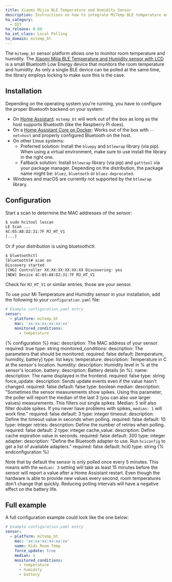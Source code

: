 ```yaml
---
title: Xiaomi Mijia BLE Temperature and Humidity Sensor
description: Instructions on how to integrate MiTemp BLE temperature and humidity sensor with Home Assistant.
ha_category:
  - DIY
ha_release: 0.69
ha_iot_class: Local Polling
ha_domain: mitemp_bt
---
```


The `mitemp_bt` sensor platform allows one to monitor room temperature and humidity. The [Xiaomi Mijia BLE Temperature and Humidity sensor with LCD](https://www.amazon.com/Temperature-Humidity-Xiaomi-Bluetooth-Screen-Remote/dp/B079L6N6PC) is a small Bluetooth Low Energy device that monitors the room temperature and humidity. As only a single BLE device can be polled at the same time, the library employs locking to make sure this is the case.

## Installation

Depending on the operating system you're running, you have to configure the proper Bluetooth backend on your system:

- On [Home Assistant](/hassio/installation/): `mitemp_bt` will work out of the box as long as the host supports Bluetooth (like the Raspberry Pi does).
- On a [Home Assistant Core on Docker](/docs/installation/docker/): Works out of the box with `--net=host` and properly configured Bluetooth on the host.
- On other Linux systems:
  - Preferred solution: Install the `bluepy` and `btlewrap` library (via pip). When using a virtual environment, make sure to use install the library in the right one.
  - Fallback solution: Install `btlewrap` library (via pip) and `gatttool` via your package manager. Depending on the distribution, the package name might be: `bluez`, `bluetooth` or    `bluez-deprecated`.
- Windows and macOS are currently not supported by the `btlewrap` library.

## Configuration

Start a scan to determine the MAC addresses of the sensor:

```bash
$ sudo hcitool lescan
LE Scan ...
4C:65:A8:D2:31:7F MJ_HT_V1
[...]
```

Or if your distribution is using bluetoothctl:

```bash
$ bluetoothctl
[bluetooth]# scan on
Discovery started
[CHG] Controller XX:XX:XX:XX:XX:XX Discovering: yes
[NEW] Device 4C:65:A8:D2:31:7F MJ_HT_V1
```

Check for `MJ_HT_V1` or similar entries, those are your sensor.

To use your Mi Temperature and Humidity sensor in your installation, add the following to your `configuration.yaml` file:

```yaml
# Example configuration.yaml entry
sensor:
  - platform: mitemp_bt
    mac: 'xx:xx:xx:xx:xx:xx'
    monitored_conditions:
      - temperature
```

{% configuration %}
mac:
  description: The MAC address of your sensor.
  required: true
  type: string
monitored_conditions:
  description: The parameters that should be monitored.
  required: false
  default: [temperature, humidity, battery]
  type: list
  keys:
    temperature:
      description: Temperature in C at the sensor's location.
    humidity:
      description: Humidity level in % at the sensor's location.
    battery:
      description: Battery details (in %).
name:
  description: The name displayed in the frontend.
  required: false
  type: string
force_update:
  description: Sends update events even if the value hasn't changed.
  required: false
  default: false
  type: boolean
median:
  description: "Sometimes the sensor measurements show spikes. Using this parameter, the poller will report the median of the last 3 (you can also use larger values) measurements. This filters out single spikes. Median: 5 will also filter double spikes. If you never have problems with spikes, `median: 1` will work fine."
  required: false
  default: 3
  type: integer
timeout:
  description: Define the timeout value in seconds when polling.
  required: false
  default: 10
  type: integer
retries:
  description: Define the number of retries when polling.
  required: false
  default: 2
  type: integer
cache_value:
  description: Define cache expiration value in seconds.
  required: false
  default: 300
  type: integer
adapter:
  description: "Define the Bluetooth adapter to use. Run `hciconfig` to get a list of available adapters."
  required: false
  default: hci0
  type: string
{% endconfiguration %}

Note that by default the sensor is only polled once every 5 minutes. This means with the `median: 3` setting will take as least 15 minutes before the sensor will report a value after a Home Assistant restart. Even though the hardware is able to provide new values every second, room temperatures don't change that quickly.
Reducing polling intervals will have a negative effect on the battery life.

## Full example

A full configuration example could look like the one below:

```yaml
# Example configuration.yaml entry
sensor:
  - platform: mitemp_bt
    mac: 'xx:xx:xx:xx:xx:xx'
    name: Kids Room Temp
    force_update: true
    median: 1
    monitored_conditions:
      - temperature
      - humidity
      - battery
```
